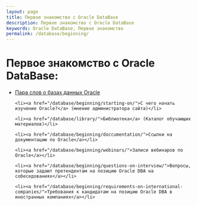 ```yaml
---
layout: page
title: Первое знакомство с Oracle DataBase
description: Первое знакомство с Oracle DataBase
keywords: Oracle DataBase, Первое знакомство
permalink: /database/beginning/
---
```


# Первое знакомство с Oracle DataBase:

<ul>
    <li><a href="/database/beginning/intro/">Пара слов о базах данных Oracle</a></li>

    <li><a href="/database/beginning/starting-on/">С чего начать изучение Oracle?</a> (мнение администратора сайта)</li>

    <li><a href="/database/library/">Библиотека</a> (Каталог обучающих материалов)</li>

    <li><a href="/database/beginning/doccumentation/">Ссылки на документацию по Oracle</a></li>

    <li><a href="/database/beginning/webinars/">Записи вебинаров по Oracle</a></li>

    <li><a href="/database/beginning/questions-on-interview/">Вопросы, которые задают претендентам на позицию Oracle DBA на собеседованиях</a></li>

    <li><a href="/database/beginning/requirements-on-international-companies/">Требования к кандидатам на позицию Oracle DBA в иностранных компаниях</a></li>

</ul>
